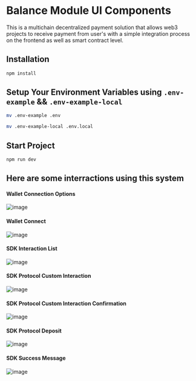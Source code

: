 # Balance Module UI Components
This is a multichain decentralized payment solution that allows web3 projects to receive payment from user's with a simple integration process on the frontend as well as smart contract level.

## Installation
```bash
npm install
```

## Setup Your Environment Variables using ```.env-example``` && ```.env-example-local```
```bash
mv .env-example .env
```

```bash
mv .env-example-local .env.local
```

## Start Project
```bash
npm run dev
```

## Here are some interractions using this system

#### Wallet Connection Options
![image](demo-images/connect.png)

#### Wallet Connect
![image](demo-images/wallet-connect.png)

#### SDK Interaction List 
![image](demo-images/demo-interface-list.png)

#### SDK Protocol Custom Interaction
![image](demo-images/protocol-transaction.png)

#### SDK Protocol Custom Interaction Confirmation
![image](demo-images/protocol-interraction.png)

#### SDK Protocol Deposit
![image](demo-images/protocol-deposit.png)

#### SDK Success Message
![image](demo-images/completion.png)
